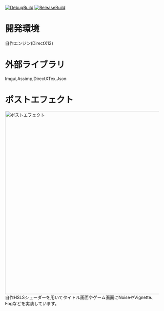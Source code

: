 [![DebugBuild](https://github.com/Hiroki-Ohashi/Game/actions/workflows/DebugBuild.yml/badge.svg)](https://github.com/Hiroki-Ohashi/Game/actions/workflows/DebugBuild.yml)
[![ReleaseBuild](https://github.com/Hiroki-Ohashi/Game/actions/workflows/ReleaseBuild.yml/badge.svg)](https://github.com/Hiroki-Ohashi/Game/actions/workflows/ReleaseBuild.yml)

# 開発環境  
自作エンジン(DirectX12)  

# 外部ライブラリ  
Imgui,Assimp,DirectXTex,Json  

# ポストエフェクト  
<img src="https://github.com/user-attachments/assets/65b22386-1f8e-44eb-a984-bbdd2521052c" alt="ポストエフェクト" width="600"/>    
  自作HSLSシェーダーを用いてタイトル画面やゲーム画面にNoiseやVignette、Fogなどを実装しています。
